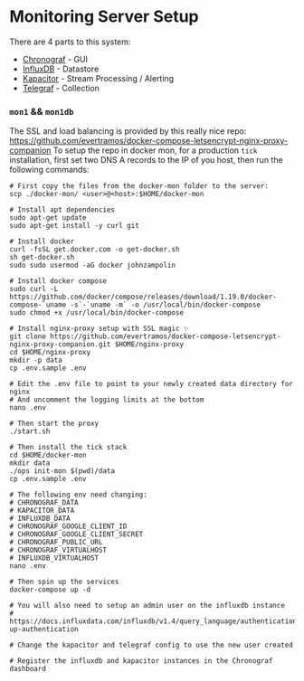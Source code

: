 # Monitoring Server Setup

There are 4 parts to this system:
- [Chronograf](https://github.com/influxdata/chronograf) - GUI
- [InfluxDB](https://github.com/influxdata/influxdb) - Datastore
- [Kapacitor](https://github.com/influxdata/kapacitor) - Stream Processing / Alerting
- [Telegraf](https://github.com/influxdata/telegraf) - Collection


### `mon1` && `mon1db`

The SSL and load balancing is provided by this really nice repo: https://github.com/evertramos/docker-compose-letsencrypt-nginx-proxy-companion
To setup the repo in docker mon, for a production `tick` installation, first set two DNS A records to the IP of you host, then run the following commands:

```shell
# First copy the files from the docker-mon folder to the server:
scp ./docker-mon/ <user>@<host>:$HOME/docker-mon

# Install apt dependencies
sudo apt-get update
sudo apt-get install -y curl git

# Install docker
curl -fsSL get.docker.com -o get-docker.sh
sh get-docker.sh
sudo sudo usermod -aG docker johnzampolin

# Install docker compose
sudo curl -L https://github.com/docker/compose/releases/download/1.19.0/docker-compose-`uname -s`-`uname -m` -o /usr/local/bin/docker-compose
sudo chmod +x /usr/local/bin/docker-compose

# Install nginx-proxy setup with SSL magic ✨
git clone https://github.com/evertramos/docker-compose-letsencrypt-nginx-proxy-companion.git $HOME/nginx-proxy
cd $HOME/nginx-proxy
mkdir -p data
cp .env.sample .env

# Edit the .env file to point to your newly created data directory for nginx
# And uncomment the logging limits at the bottom
nano .env

# Then start the proxy
./start.sh

# Then install the tick stack
cd $HOME/docker-mon
mkdir data
./ops init-mon $(pwd)/data
cp .env.sample .env

# The following env need changing:
# CHRONOGRAF_DATA
# KAPACITOR_DATA
# INFLUXDB_DATA
# CHRONOGRAF_GOOGLE_CLIENT_ID
# CHRONOGRAF_GOOGLE_CLIENT_SECRET
# CHRONOGRAF_PUBLIC_URL
# CHRONOGRAF_VIRTUALHOST
# INFLUXDB_VIRTUALHOST
nano .env

# Then spin up the services
docker-compose up -d

# You will also need to setup an admin user on the influxdb instance
# https://docs.influxdata.com/influxdb/v1.4/query_language/authentication_and_authorization/#set-up-authentication

# Change the kapacitor and telegraf config to use the new user created

# Register the influxdb and kapacitor instances in the Chronograf dashboard
```
